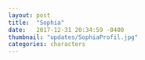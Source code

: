 ```yaml
---
layout: post
title:  "Sophia"
date:   2017-12-31 20:34:59 -0400
thumbnail: "updates/SophiaProfil.jpg"
categories: characters
---
```

